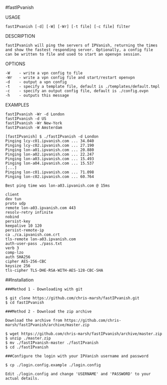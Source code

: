#fastIPvanish

USAGE

    fastIPvanish [-d] [-W] [-Wr] [-t file] [-c file] filter

DESCRIPTION

    fastIPvanish will ping the servers of IPVanish, returning the times
    and show the fastest responding server. Optionally, a config file
    can be written to file and used to start an openvpn session.

OPTIONS

    -W    - write a vpn config to file
    -Wr   - write a vpn config file and start/restart openvpn
    -d    - output a vpn config
    -t    - specify a template file, default is ./templates/default.tmpl
    -c    - specify an output config file, default is ./config.ovpn
    -h    - outputs this message

EXAMPLES

    fastIPvanish -Wr -d London
    fastIPvanish -d US
    fastIPvanish -Wr New-York
    fastIPvanish -W Amsterdam
    
    [fastIPvanish] $ ./fastIPvanish -d London
    Pinging lcy-c01.ipvanish.com ... 34.040
    Pinging lcy-c02.ipvanish.com ... 27.190
    Pinging lon-a01.ipvanish.com ... 20.880
    Pinging lon-a02.ipvanish.com ... 22.247
    Pinging lon-a03.ipvanish.com ... 15.493
    Pinging lon-a04.ipvanish.com ... 15.537
    [...]
    Pinging lon-c01.ipvanish.com ... 71.098
    Pinging lon-c02.ipvanish.com ... 60.764

    Best ping time was lon-a03.ipvanish.com @ 15ms
    
    client
    dev tun
    proto udp
    remote lon-a03.ipvanish.com 443
    resolv-retry infinite
    nobind
    persist-key
    keepalive 10 120
    persist-remote-ip
    ca ./ca.ipvanish.com.crt
    tls-remote lon-a03.ipvanish.com
    auth-user-pass ./pass.txt
    verb 3
    comp-lzo
    auth SHA256
    cipher AES-256-CBC
    keysize 256
    tls-cipher TLS-DHE-RSA-WITH-AES-128-CBC-SHA

##Installation

    ###Method 1 - Downloading with git

    $ git clone https://github.com/chris-marsh/fastIPvanish.git
    $ cd fastIPvanish

    ###Method 2 - Download the zip archive

    Download the archive from https://github.com/chris-marsh/fastIPvanish/archive/master.zip

    $ wget https://github.com/chris-marsh/fastIPvanish/archive/master.zip
    $ unzip ./master.zip
    $ mv ./fastIPvanish-master ./fastIPvanish
    $ cd ./fastIPvanish

    ###Configure the login with your IPVanish username and password

    $ cp ./login.config.example ./login.config

    Edit ./login.config and change 'USERNAME' and 'PASSWORD' to your actual details.
